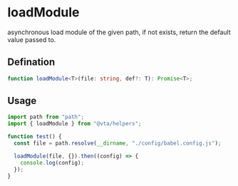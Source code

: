 # loadModule

asynchronous load module of the given path, if not exists, return the default value passed to.

## Defination

```typescript
function loadModule<T>(file: string, def?: T): Promise<T>;
```

## Usage

```javascript
import path from "path";
import { loadModule } from "@vta/helpers";

function test() {
  const file = path.resolve(__dirname, "./config/babel.config.js");

  loadModule(file, {}).then((config) => {
    console.log(config);
  });
}
```

